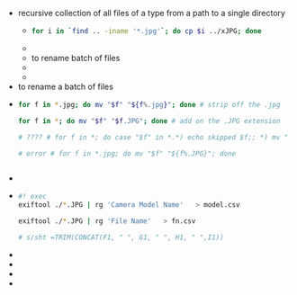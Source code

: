 - recursive collection of all files of a type from a path to a single directory
	- ``` zsh
	  for i in `find .. -iname '*.jpg'`; do cp $i ../xJPG; done
	  
	  ```
	-
	- to rename batch of files
	-
	-
- to rename a batch of files
- ```zsh
  for f in *.jpg; do mv "$f" "${f%.jpg}"; done # strip off the .jpg
  
  for f in *; do mv "$f" "$f.JPG"; done	# add on the .JPG extension
  
  # ???? # for f in *; do case "$f" in *.*) echo skipped $f;; *) mv "$f" "$f".JPG; esac; done
  
  # error # for f in *.jpg; do mv "$f" "${f%.JPG}"; done
  
  
  
  ```
-
- ```zsh
  #! exec
  exiftool ./*.JPG | rg 'Camera Model Name'   > model.csv
  
  exiftool ./*.JPG | rg 'File Name'   > fn.csv
  
  # s/sht =TRIM(CONCAT(F1, " ", G1, " ", H1, " ",I1))
  ```
-
-
-
-